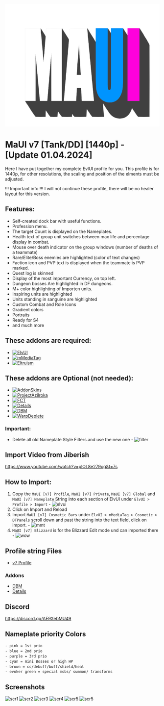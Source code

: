 <p align="center">
  <img width="800" height="400" src="https://github.com/mBlinkii/MaUI-ElvUI-Profile-Strings/blob/main/mauilogo.png">
</p>

# MaUI v7 [Tank/DD] [1440p] - [Update 01.04.2024]

Here I have put together my complete EvlUI profile for you. This profile is for 1440p, for other resolutions, the scaling and position of the elments must be adjusted.

!!! Important info !!! I will not continue these profile, there will be no healer layout for this version.

## Features:
- Self-created dock bar with useful functions.
- Profession menu.
- The target Count is displayed on the Nameplates.
- Health text of group unit switches between max life and percentage display in combat.
- Mouse over death indicator on the group windows (number of deaths of a teammate)
- Rare/Elite/Boss enemies are highlighted (color of text changes)
- Faction icon and PVP text is displayed when the teammate is PVP marked.
- Quest log is skinned
- Display of the most important Currency, on top left.
- Dungeon bosses Are highlighted in DF dungeons.
- M+ color highlighting of Importen units.
- Inspiring units are highlighted
- Units standing in sanguine are highlighted
- Custom Combat and Role Icons
- Gradient colors
- Portraits
- Ready for S4
- and much more

## These addons are required:
- [![ElvUI](https://img.shields.io/badge/Addon-ElvUI-orange)](https://www.tukui.org/download.php?ui=elvui)
- [![mMediaTag](https://img.shields.io/badge/Addon-mMediaTag-blueviolet)](https://www.curseforge.com/wow/addons/elvui_mmediatag)
- [![Eltruism](https://img.shields.io/badge/Addon-Eltruism-blue)](https://www.curseforge.com/wow/addons/elvui-eltruism)

## These addons are Optional (not needed):
 - [![AddonSkins](https://img.shields.io/badge/Addon-AddonSkins-blue)](https://www.curseforge.com/wow/addons/addonskins)
 - [![ProjectAzilroka](https://img.shields.io/badge/Addon-ProjectAzilroka-blue)](https://www.curseforge.com/wow/addons/projectazilroka)
 - [![FCT](https://img.shields.io/badge/Addon-FCT-red)](https://www.tukui.org/addons.php?id=137)
 - [![Details](https://img.shields.io/badge/Addon-Details-lightgrey)](https://www.curseforge.com/wow/addons/details)
 - [![DBM](https://img.shields.io/badge/Addon-DBM-brightgreen)](https://www.curseforge.com/wow/addons/deadly-boss-mods)
 - [![WarpDeplete](https://img.shields.io/badge/Addon-WarpDeplete-red)](https://www.curseforge.com/wow/addons/warpdeplete)

### Important:
- Delete all old Nameplate Style Filters and use the new one - ![filter](https://github.com/mBlinkii/MaUI-ElvUI-Profile-Strings/blob/main/Screenshots/filter.png)

## Import Video from Jiberish
https://www.youtube.com/watch?v=plOL8e279og&t=7s

## How to Import:
1. Copy the `MaUI [v7] Profile`, `MaUI [v7] Private`, `MaUI [v7] Global` and `MaUI [v7] Nameplate` String into each section of ElvUI under `ElvUI > Profile > Import` - ![elvui](https://github.com/mBlinkii/MaUI-ElvUI-Profile-Strings/blob/main/Screenshots/elvui.png)
3. Click on Import and Reload
4. Import `MaUI [v7] Cosmetic Bars` under `ElvUI > mMediaTag > Cosmetic > DTPanels` scroll down and past the string into the text field, click on import. - ![mmt](https://github.com/mBlinkii/MaUI-ElvUI-Profile-Strings/blob/main/Screenshots/mmt.png)
5. `MaUI [v7] Blizzard` is for the Blizzard Edit mode und can imported there - ![wow](https://github.com/mBlinkii/MaUI-ElvUI-Profile-Strings/blob/main/Screenshots/wow.png)

## Profile string Files
- [v7 Profile](https://github.com/mBlinkii/MaUI-ElvUI-Profile-Strings/tree/main/v7)

### Addons
 - [DBM](https://github.com/mBlinkii/MaUI-ElvUI-Profile-Strings/blob/main/v6%20Retail/DBM.txt)
 - [Details](https://github.com/mBlinkii/MaUI-ElvUI-Profile-Strings/blob/main/v6%20Retail/Details.txt)

## Discord
https://discord.gg/AE9XebMU49

## Nameplate priority Colors
```bash
- pink = 1st prio
- blue = 2nd prio
- purple = 3rd prio
- cyan = mini Bosses or high HP
- brown = cc/debuff/buff/shield/heal
- evoker green = special mobs/ summon/ transforms
```

## Screenshots
![scr1](https://github.com/mBlinkii/MaUI-ElvUI-Profile-Strings/blob/main/Screenshots/v7-1.png)
![scr2](https://github.com/mBlinkii/MaUI-ElvUI-Profile-Strings/blob/main/Screenshots/v7-2.png)
![scr3](https://github.com/mBlinkii/MaUI-ElvUI-Profile-Strings/blob/main/Screenshots/v7-3.png)
![scr4](https://github.com/mBlinkii/MaUI-ElvUI-Profile-Strings/blob/main/Screenshots/v7-4.png)
![scr5](https://github.com/mBlinkii/MaUI-ElvUI-Profile-Strings/blob/main/Screenshots/v7-5.png)
![scr5](https://github.com/mBlinkii/MaUI-ElvUI-Profile-Strings/blob/main/Screenshots/v7-6.png)
